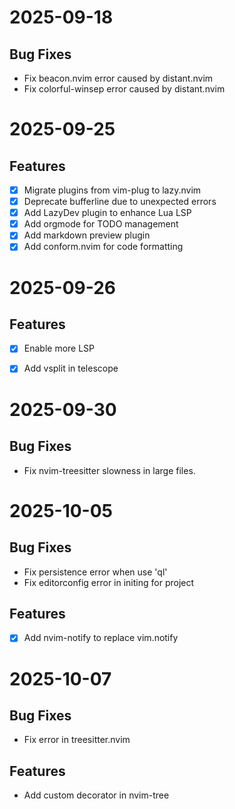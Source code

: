# 2025-09-18

## Bug Fixes
- Fix beacon.nvim error caused by distant.nvim
- Fix colorful-winsep error caused by distant.nvim

# 2025-09-25

## Features
- [x] Migrate plugins from vim-plug to lazy.nvim
- [x] Deprecate bufferline due to unexpected errors
- [x] Add LazyDev plugin to enhance Lua LSP
- [x] Add orgmode for TODO management
- [x] Add markdown preview plugin
- [x] Add conform.nvim for code formatting

# 2025-09-26

## Features
- [x] Enable more LSP
- [x] Add vsplit in telescope


# 2025-09-30

## Bug Fixes
- Fix nvim-treesitter slowness in large files.


# 2025-10-05

## Bug Fixes
- Fix persistence error when use 'ql'
- Fix editorconfig error in initing for project

## Features
- [x] Add nvim-notify to replace vim.notify


# 2025-10-07

## Bug Fixes
- Fix error in treesitter.nvim

## Features
- Add custom decorator in nvim-tree
